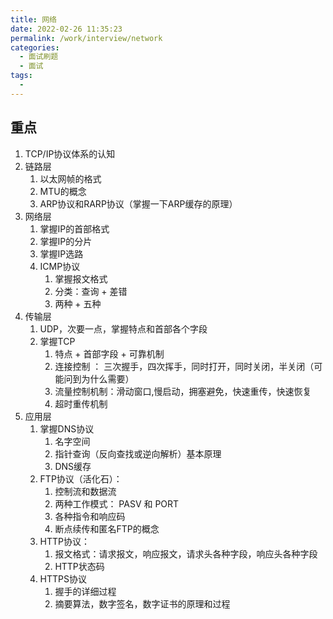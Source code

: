 ```yaml
---
title: 网络
date: 2022-02-26 11:35:23
permalink: /work/interview/network
categories:
  - 面试刷题
  - 面试
tags:
  - 
---
```


## 重点

1. TCP/IP协议体系的认知
2. 链路层
    1. 以太网帧的格式
    2. MTU的概念
    3. ARP协议和RARP协议（掌握一下ARP缓存的原理）
4. 网络层
    1. 掌握IP的首部格式
    2. 掌握IP的分片
    4. 掌握IP选路
    5. ICMP协议
        1. 掌握报文格式
        2. 分类：查询 + 差错
        3. 两种 + 五种
4. 传输层
    1. UDP，次要一点，掌握特点和首部各个字段
    2. 掌握TCP
        1. 特点 + 首部字段 + 可靠机制
        2. 连接控制 ： 三次握手，四次挥手，同时打开，同时关闭，半关闭（可能问到为什么需要）
        3. 流量控制机制：滑动窗口,慢启动，拥塞避免，快速重传，快速恢复
        4. 超时重传机制
5. 应用层
    1. 掌握DNS协议
        1. 名字空间
        2. 指针查询（反向查找或逆向解析）基本原理
        3. DNS缓存
    2. FTP协议（活化石）：
        1. 控制流和数据流
        2. 两种工作模式： PASV 和 PORT
        3. 各种指令和响应码
        4. 断点续传和匿名FTP的概念
    5. HTTP协议： 
        1. 报文格式：请求报文，响应报文，请求头各种字段，响应头各种字段
        2. HTTP状态码
    2. HTTPS协议
        1. 握手的详细过程
        2. 摘要算法，数字签名，数字证书的原理和过程
